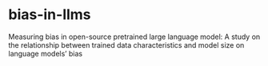 # bias-in-llms
Measuring bias in open-source pretrained large language model: A study on the relationship between trained data characteristics and model size on language models’ bias 
